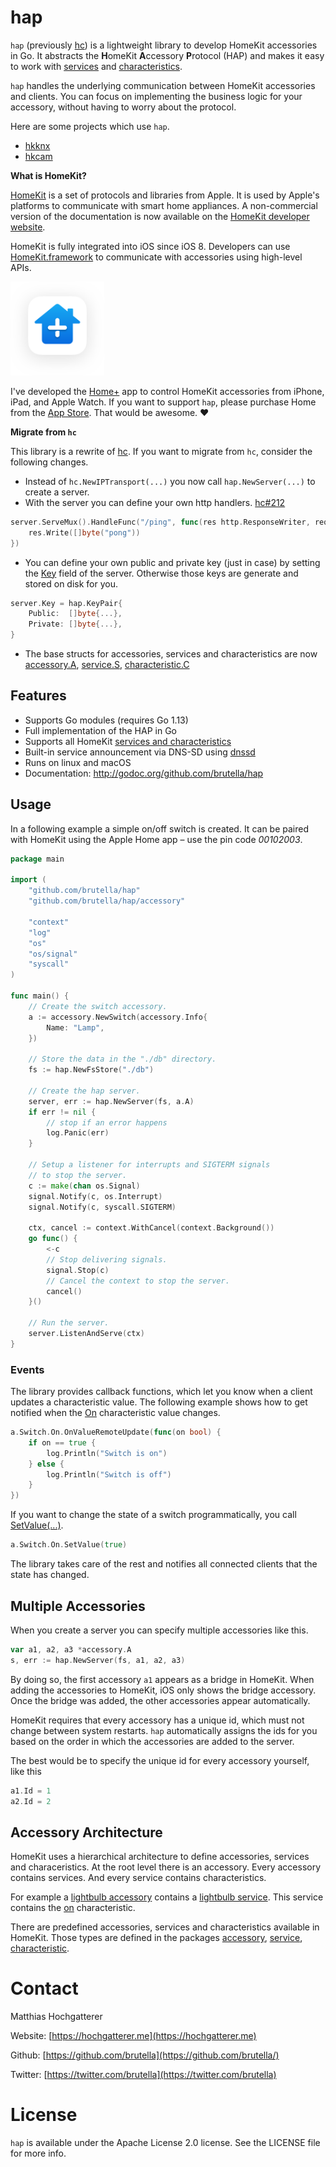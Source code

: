 # hap
`hap` (previously [hc](https://github.com/brutella/hc)) is a lightweight library to develop HomeKit accessories in Go.
It abstracts the **H**omeKit **A**ccessory **P**rotocol (HAP) and makes it easy to work with [services](service/README.md) and [characteristics](characteristic/README.md).

`hap` handles the underlying communication between HomeKit accessories and clients.
You can focus on implementing the business logic for your accessory, without having to worry about the protocol.

Here are some projects which use `hap`.

- [hkknx](https://hochgatterer.me/hkknx)
- [hkcam](https://github.com/brutella/hkcam)

**What is HomeKit?**

[HomeKit][homekit] is a set of protocols and libraries from Apple. It is used by Apple's platforms to communicate with smart home appliances. A non-commercial version of the documentation is now available on the [HomeKit developer website](https://developer.apple.com/homekit/).

HomeKit is fully integrated into iOS since iOS 8. Developers can use [HomeKit.framework](https://developer.apple.com/documentation/homekit) to communicate with accessories using high-level APIs.

<img alt="Home+.app" src="_img/home+.png?raw=true" width="150" />

I've developed the [Home+][home+] app to control HomeKit accessories from iPhone, iPad, and Apple Watch.
If you want to support `hap`, please purchase Home from the [App Store][home-appstore]. That would be awesome. ❤️

[home+]: https://hochgatterer.me/home+/
[home-appstore]: http://itunes.apple.com/app/id995994352
[GoDoc]: https://godoc.org/github.com/brutella/hap
[GoDoc Widget]: https://godoc.org/github.com/brutella/hap?status.svg
[Travis]: https://travis-ci.org/brutella/hap
[Travis Widget]: https://travis-ci.org/brutella/hap.svg

**Migrate from `hc`**

This library is a rewrite of [hc](https://github.com/brutella/hc).
If you want to migrate from `hc`, consider the following changes.

- Instead of `hc.NewIPTransport(...)` you now call `hap.NewServer(...)` to create a server. 
- With the server you can define your own http handlers. [hc#212](https://github.com/brutella/hc/issues/212)
```go
server.ServeMux().HandleFunc("/ping", func(res http.ResponseWriter, req *http.Request) {
    res.Write([]byte("pong"))
})
```
- You can define your own public and private key (just in case) by setting the [Key](https://github.com/brutella/hap/blob/master/server.go#L42) field of the server. Otherwise those keys are generate and stored on disk for you.
```go
server.Key = hap.KeyPair{
	Public:  []byte{...},
	Private: []byte{...},
}
```
- The base structs for accessories, services and characteristics are now [accessory.A](accessory/a.go), [service.S](service/s.go), [characteristic.C](characteristic/c.go)

## Features

- Supports Go modules (requires Go 1.13)
- Full implementation of the HAP in Go
- Supports all HomeKit [services and characteristics](service/README.md)
- Built-in service announcement via DNS-SD using [dnssd](http://github.com/brutella/dnssd)
- Runs on linux and macOS
- Documentation: http://godoc.org/github.com/brutella/hap

## Usage

In a following example a simple on/off switch is created.
It can be paired with HomeKit using the Apple Home app – use the pin code *00102003*.

```go
package main

import (
	"github.com/brutella/hap"
	"github.com/brutella/hap/accessory"

	"context"
	"log"
	"os"
	"os/signal"
	"syscall"
)

func main() {
	// Create the switch accessory.
	a := accessory.NewSwitch(accessory.Info{
		Name: "Lamp",
	})

	// Store the data in the "./db" directory.
	fs := hap.NewFsStore("./db")

	// Create the hap server.
	server, err := hap.NewServer(fs, a.A)
	if err != nil {
		// stop if an error happens
		log.Panic(err)
	}

	// Setup a listener for interrupts and SIGTERM signals
	// to stop the server.
	c := make(chan os.Signal)
	signal.Notify(c, os.Interrupt)
	signal.Notify(c, syscall.SIGTERM)

	ctx, cancel := context.WithCancel(context.Background())
	go func() {
		<-c
		// Stop delivering signals.
		signal.Stop(c)
		// Cancel the context to stop the server.
		cancel() 
	}()

	// Run the server.
	server.ListenAndServe(ctx)
}
```

### Events

The library provides callback functions, which let you know when a client updates a characteristic value.
The following example shows how to get notified when the [On](characteristic/on.go) characteristic value changes.

```go
a.Switch.On.OnValueRemoteUpdate(func(on bool) {
    if on == true {
        log.Println("Switch is on")
    } else {
        log.Println("Switch is off")
    }
})
```

If you want to change the state of a switch programmatically, you call [SetValue(...)](https://github.com/brutella/hap/blob/master/characteristic/bool.go#L20).

```go
a.Switch.On.SetValue(true)
```

The library takes care of the rest and notifies all connected clients that the state has changed.

## Multiple Accessories

When you create a server you can specify multiple accessories like this.

```go
var a1, a2, a3 *accessory.A
s, err := hap.NewServer(fs, a1, a2, a3)
```

By doing so, the first accessory `a1` appears as a bridge in HomeKit.
When adding the accessories to HomeKit, iOS only shows the bridge accessory.
Once the bridge was added, the other accessories appear automatically.

HomeKit requires that every accessory has a unique id, which must not change between system restarts.
`hap` automatically assigns the ids for you based on the order in which the accessories are added to the server.

The best would be to specify the unique id for every accessory yourself, like this

```go
a1.Id = 1
a2.Id = 2
```

## Accessory Architecture

HomeKit uses a hierarchical architecture to define accessories, services and characeristics.
At the root level there is an accessory.
Every accessory contains services.
And every service contains characteristics.

For example a [lightbulb accessory](accessory/lightbulb.go) contains a [lightbulb service](service/lightbulb.go).
This service contains the [on](characteristic/on.go) characteristic.

There are predefined accessories, services and characteristics available in HomeKit.
Those types are defined in the packages [accessory](accessory), [service](service), [characteristic](characteristic).

# Contact

Matthias Hochgatterer

Website: [https://hochgatterer.me](https://hochgatterer.me)

Github: [https://github.com/brutella](https://github.com/brutella/)

Twitter: [https://twitter.com/brutella](https://twitter.com/brutella)


# License

`hap` is available under the Apache License 2.0 license. See the LICENSE file for more info.

[homekit]: https://developer.apple.com/homekit/

